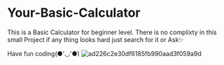 # Your-Basic-Calculator
This is a Basic Calculator for beginner level. There is no complixty in this small Project if any thing looks hard just search for it or Ask✨

Have fun coding(●'◡'●)
![ad226c2e30df6185fb990aad3f059a9d](https://user-images.githubusercontent.com/101124995/187760067-624e3f83-49a5-41df-8327-1fdacfe1c7ef.jpg)
